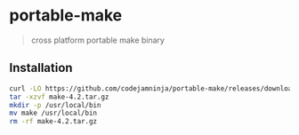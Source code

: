 # portable-make

> cross platform portable make binary

## Installation

```sh
curl -LO https://github.com/codejamninja/portable-make/releases/download/4.2/make-4.2.tar.gz
tar -xzvf make-4.2.tar.gz
mkdir -p /usr/local/bin
mv make /usr/local/bin
rm -rf make-4.2.tar.gz
```
